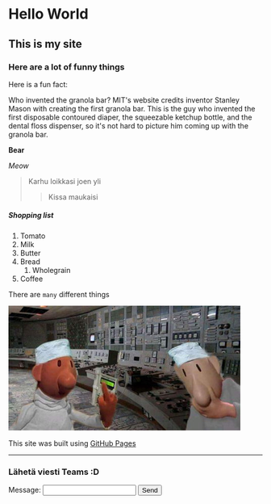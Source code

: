 # Hello World
## This is my site
### Here are a lot of funny things

Here is a fun fact:

Who invented the granola bar?
MIT's website credits inventor Stanley
 Mason with creating the first granola bar. 
 This is the guy who invented the first disposable 
 contoured diaper, the squeezable ketchup bottle, 
 and the dental floss dispenser, so it's not hard to 
 picture him coming up with the granola bar.


**Bear**

*Meow*

>Karhu loikkasi joen yli
>>Kissa maukaisi

##### Shopping list
1. Tomato
2. Milk
3. Butter
4. Bread
    1. Wholegrain
5. Coffee

There are `many` different things

 ![Pat and Mat](/assets/images/pat&mat.jpg)

This site was built using [GitHub Pages](https://pages.github.com/)

---

### Lähetä viesti Teams :D
<script src="https://cdn.jsdelivr.net/npm/axios/dist/axios.min.js"></script>

<form id="teamsForm">
    <label for="message">Message:</label>
    <input type="text" id="message" name="message" required>
    <button type="submit">Send</button>
</form>

<script>
    const webhookUrl = 'https://prod-230.westeurope.logic.azure.com:443/workflows/ef1e6e481c444bacbd6e1b55273703cf/triggers/manual/paths/invoke?api-version=2016-06-01&sp=%2Ftriggers%2Fmanual%2Frun&sv=1.0&sig=pPgEdvhkHxB1zwp1-O8gRMvv42k9m2EJfUfY8i9BPUU';
    document.getElementById('teamsForm').addEventListener('submit', function(e) {
        e.preventDefault();
        const message = document.getElementById('message');
        const formData = new FormData(message);
        var blaa = Object.fromEntries(formData);
        console.log(blaa);
        var formatted_Card = {
        "type": "message",
        "attachments": [
            {
                "contentType": "application/vnd.microsoft.card.adaptive",
                "contentUrl": null,
                "content": {
                    "$schema": "http://adaptivecards.io/schemas/adaptive-card.json",
                    "type": "AdaptiveCard",
                    "version": "1.2",
                    "body": [
                        {
                            "type": "TextBlock",
                            "text": JSON.stringify("juu")
                        }
                    ]
                }
            }
        ]
    }  

    axios.post(webhookUrl, formatted_Card)
    .then((response) => {
        console.log(response);
    })
    .catch((error) => {
        console.error('Error sending message:', error);
    });
});
</script>
